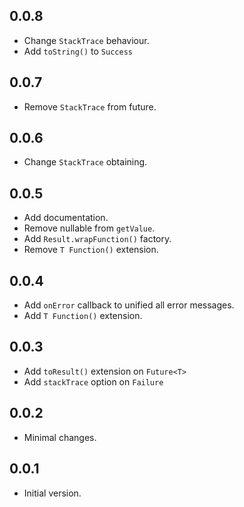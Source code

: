 ## 0.0.8

- Change `StackTrace` behaviour.
- Add `toString()` to `Success`

## 0.0.7

- Remove `StackTrace` from future.

## 0.0.6

- Change `StackTrace` obtaining.

## 0.0.5

- Add documentation.
- Remove nullable from `getValue`.
- Add `Result.wrapFunction()` factory.
- Remove `T Function()` extension.

## 0.0.4

- Add `onError` callback to unified all error messages.
- Add `T Function()` extension.

## 0.0.3

- Add `toResult()` extension on `Future<T>`
- Add `stackTrace` option on `Failure`

## 0.0.2

- Minimal changes.

## 0.0.1

- Initial version.
